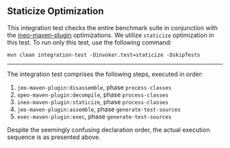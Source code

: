 ## Staticize Optimization

This integration test checks the entire benchmark suite in conjunction with the
[ineo-maven-plugin](https://github.com/objectionary/ineo-maven-plugin)
optimizations. We utilize `staticize` optimization in this test.
To run only this test, use the following command:

```shell
mvn clean integration-test -Dinvoker.test=staticize -DskipTests
```

_____

The integration test comprises the following steps, executed in order:

1. `jeo-maven-plugin:disassemble`, phase `process-classes`
2. `opeo-maven-plugin:decompile`, phase `process-classes`
3. `ineo-maven-plugin:staticize`, phase `process-classes`
4. `jeo-maven-plugin:assemble`, phase `generate-test-sources`
5. `exec-maven-plugin:exec`, phase `generate-test-sources`


Despite the seemingly confusing declaration order, the actual execution sequence
is as presented above.